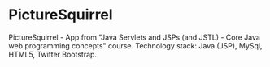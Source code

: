 PictureSquirrel
===============

PictureSquirrel - App from "Java Servlets and JSPs (and JSTL) - Core Java web programming concepts" course.
Technology stack: Java (JSP), MySql, HTML5, Twitter Bootstrap.
